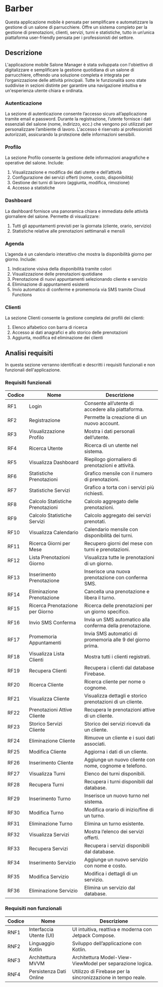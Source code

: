 # Barber
Questa applicazione mobile è pensata per semplificare e automatizzare la gestione di un salone di parrucchiere. Offre un sistema completo per la gestione di prenotazioni, clienti, servizi, turni e statistiche, tutto in un’unica piattaforma user-friendly pensata per i professionisti del settore.
## Descrizione
L'applicazione mobile Salone Manager è stata sviluppata con l'obiettivo di digitalizzare e semplificare la gestione quotidiana di un salone di parrucchiere, offrendo una soluzione completa e integrata per l’organizzazione delle attività principali. Tutte le funzionalità sono state suddivise in sezioni distinte per garantire una navigazione intuitiva e un'esperienza utente chiara e ordinata.
### Autenticazione 
 La sezione di autenticazione consente l’accesso sicuro all’applicazione tramite email e password. Durante la registrazione, l’utente fornisce i dati essenziali del salone (nome, indirizzo, ecc.) che vengono poi utilizzati per personalizzare l’ambiente di lavoro. L'accesso è riservato ai professionisti autorizzati, assicurando la protezione delle informazioni sensibili.
###  Profilo
La sezione Profilo consente la gestione delle informazioni anagrafiche e operative del salone. Include:
1) Visualizzazione e modifica dei dati utente e dell’attività
2) Configurazione dei servizi offerti (nome, costo, disponibilità)
3) Gestione dei turni di lavoro (aggiunta, modifica, rimozione)
4) Accesso a statistiche
### Dashboard
La dashboard fornisce una panoramica chiara e immediata delle attività giornaliere del salone. Permette di visualizzare:
1) Tutti gli appuntamenti previsti per la giornata (cliente, orario, servizio)
2) Statistiche relative alle prenotazioni settimanali e mensili
### Agenda
L’agenda è un calendario interattivo che mostra la disponibilità giorno per giorno. Include:
1) Indicazione visiva della disponibilità tramite colori
2) Visualizzazione delle prenotazioni quotidiane
3) Prenotazione di nuovi appuntamenti selezionando cliente e servizio
4) Eliminazione di appuntamenti esistenti
5) Invio automatico di conferme e promemoria via SMS tramite Cloud Functions
###  Clienti
La sezione Clienti consente la gestione completa dei profili dei clienti:
1) Elenco alfabetico con barra di ricerca
2) Accesso ai dati anagrafici e allo storico delle prenotazioni
3) Aggiunta, modifica ed eliminazione dei clienti
## Analisi requisiti 
In questa sezione verranno identificati e descritti i requisiti funzionali e non funzionali dell'applicazione.
### Requisiti funzionali

| Codice | Nome                             | Descrizione                                                 |
| ------ | -------------------------------- | ----------------------------------------------------------- |
| RF1    | Login                            | Consente all’utente di accedere alla piattaforma.           |
| RF2    | Registrazione                    | Permette la creazione di un nuovo account.                  |
| RF3    | Visualizzazione Profilo          | Mostra i dati personali dell’utente.                        |
| RF4    | Ricerca Utente                   | Ricerca di un utente nel sistema.                           |
| RF5    | Visualizza Dashboard             | Riepilogo giornaliero di prenotazioni e attività.           |
| RF6    | Statistiche Prenotazioni         | Grafico mensile con il numero di prenotazioni.              |
| RF7    | Statistiche Servizi              | Grafico a torta con i servizi più richiesti.                |
| RF8    | Calcolo Statistiche Prenotazioni | Calcolo aggregato delle prenotazioni.                       |
| RF9    | Calcolo Statistiche Servizi      | Calcolo aggregato dei servizi prenotati.                    |
| RF10   | Visualizza Calendario            | Calendario mensile con disponibilità dei turni.             |
| RF11   | Ricerca Giorni per Mese          | Recupero giorni del mese con turni e prenotazioni.          |
| RF12   | Lista Prenotazioni Giorno        | Visualizza tutte le prenotazioni di un giorno.              |
| RF13   | Inserimento Prenotazione         | Inserisce una nuova prenotazione con conferma SMS.          |
| RF14   | Eliminazione Prenotazione        | Cancella una prenotazione e libera il turno.                |
| RF15   | Ricerca Prenotazione per Giorno  | Ricerca delle prenotazioni per un giorno specifico.         |
| RF16   | Invio SMS Conferma               | Invia un SMS automatico alla conferma della prenotazione.   |
| RF17   | Promemoria Appuntamenti          | Invia SMS automatici di promemoria alle 9 del giorno prima. |
| RF18   | Visualizza Lista Clienti         | Mostra tutti i clienti registrati.                          |
| RF19   | Recupera Clienti                 | Recupera i clienti dal database Firebase.                   |
| RF20   | Ricerca Cliente                  | Ricerca cliente per nome o cognome.                         |
| RF21   | Visualizza Cliente               | Visualizza dettagli e storico prenotazioni di un cliente.   |
| RF22   | Prenotazioni Attive Cliente      | Recupera le prenotazioni attive di un cliente.              |
| RF23   | Storico Servizi Cliente          | Storico dei servizi ricevuti da un cliente.                 |
| RF24   | Eliminazione Cliente             | Rimuove un cliente e i suoi dati associati.                 |
| RF25   | Modifica Cliente                 | Aggiorna i dati di un cliente.                              |
| RF26   | Inserimento Cliente              | Aggiunge un nuovo cliente con nome, cognome e telefono.     |
| RF27   | Visualizza Turni                 | Elenco dei turni disponibili.                               |
| RF28   | Recupera Turni                   | Recupera i turni disponibili dal database.                  |
| RF29   | Inserimento Turno                | Inserisce un nuovo turno nel sistema.                       |
| RF30   | Modifica Turno                   | Modifica orario di inizio/fine di un turno.                 |
| RF31   | Eliminazione Turno               | Elimina un turno esistente.                                 |
| RF32   | Visualizza Servizi               | Mostra l’elenco dei servizi offerti.                        |
| RF33   | Recupera Servizi                 | Recupera i servizi disponibili dal database.                |
| RF34   | Inserimento Servizio             | Aggiunge un nuovo servizio con nome e costo.                |
| RF35   | Modifica Servizio                | Modifica i dettagli di un servizio.                         |
| RF36   | Eliminazione Servizio            | Elimina un servizio dal database.                           |

### Requisiti non funzionali

| Codice | Nome                    | Descrizione                                                  |
| ------ | ----------------------- | ------------------------------------------------------------ |
| RNF1   | Interfaccia Utente (UI) | UI intuitiva, reattiva e moderna con Jetpack Compose.        |
| RNF2   | Linguaggio Kotlin       | Sviluppo dell’applicazione con Kotlin.                       |
| RNF3   | Architettura MVVM       | Architettura Model-View-ViewModel per separazione logica.    |
| RNF4   | Persistenza Dati Online | Utilizzo di Firebase per la sincronizzazione in tempo reale. |
